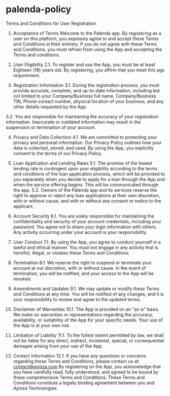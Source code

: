 # palenda-policy
Terms and Conditions for User Registration
1. Acceptance of Terms
Welcome to the Palenda app. By registering as a 
user on this platform, you expressly agree to and 
accept these Terms and Conditions in their 
entirety. If you do not agree with these Terms and 
Conditions, you must refrain from using the App 
and accepting the Terms and conditions.


2. User Eligibility
2.1. To register and use the App, you must be at 
least Eighteen (18) years old. By registering, you 
affirm that you meet this age requirement.

3. Registration Information
3.1. During the registration process, you must 
provide accurate, complete, and up-to-date 
information, including but not limited to your 
Company/Business full name, Company/Business 
TIN, Phone contact number, physical location of 
your business, and any other details requested by 
the App.

3.2. You are responsible for maintaining the 
accuracy of your registration information. 
Inaccurate or outdated information may result in 
the suspension or termination of your account.

4. Privacy and Data Collection
4.1. We are committed to protecting your privacy 
and personal information. Our Privacy Policy 
outlines how your data is collected, stored, and 
used. By using the App, you explicitly consent to 
the terms of our Privacy Policy.

5. Loan Application and Lending Rates
5.1. The promise of the lowest lending rate is 
contingent upon your eligibility according to the 
terms and conditions of the loan application 
process, which will be provided to you separately 
when you decide to apply for a loan through the 
App and when the service offering begins. This will 
be communicated through the app.
5.2. Owners of the Palenda app and its services 
reserve the right to approve or reject any loan 
applications at their own discretion, with or without
cause, and with or without any consent or notice to
the applicant.

6. Account Security
6.1. You are solely responsible for maintaining the 
confidentiality and security of your account 
credentials, including your password. You agree 
not to share your login information with others. 
Any activity occurring under your account is your 
responsibility.

7. User Conduct
7.1. By using the App, you agree to conduct 
yourself in a lawful and ethical manner. You must 
not engage in any activity that is harmful, illegal, 
or violates these Terms and Conditions.

8. Termination
8.1. We reserve the right to suspend or terminate 
your account at our discretion, with or without 
cause. In the event of termination, you will be 
notified, and your access to the App will be 
revoked.

9. Amendments and Updates
9.1. We may update or modify these Terms and 
Conditions at any time. You will be notified of any 
changes, and it is your responsibility to review and 
agree to the updated terms.

10. Disclaimer of Warranties
10.1. The App is provided on an "as is" basis. We 
make no warranties or representations regarding 
the accuracy, availability, or suitability of the App 
for your specific needs. Your use of the App is at 
your own risk.

11. Limitation of Liability
11.1. To the fullest extent permitted by law, we 
shall not be liable for any direct, indirect, 
incidental, special, or consequential damages 
arising from your use of the App.

12. Contact Information
12.1. If you have any questions or concerns 
regarding these Terms and Conditions, please 
contact us at:
contact@ayinza.com
By registering on the App, you acknowledge that 
you have carefully read, fully understood, and 
agreed to be bound by these comprehensive 
Terms and Conditions. These Terms and Conditions
constitute a legally binding agreement between 
you and Ayinza Technologies.
